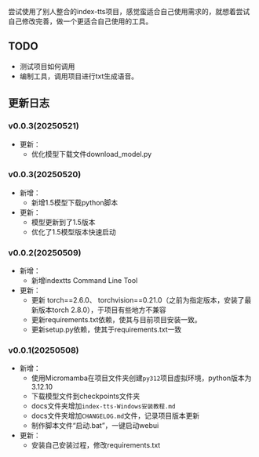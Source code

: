 
尝试使用了别人整合的index-tts项目，感觉蛮适合自己使用需求的，就想着尝试自己修改完善，做一个更适合自己使用的工具。

## TODO
- 测试项目如何调用
- 编制工具，调用项目进行txt生成语音。



## 更新日志

### v0.0.3(20250521)
- 更新：
    - 优化模型下载文件download_model.py
    
### v0.0.3(20250520)
- 新增：
    - 新增1.5模型下载python脚本
- 更新：
    - 模型更新到了1.5版本
    - 优化了1.5模型版本快速启动

### v0.0.2(20250509)
- 新增：
    - 新增indextts Command Line Tool
- 更新：
    - 更新 torch==2.6.0、 torchvision==0.21.0（之前为指定版本，安装了最新版本torch 2.8.0），于项目有些地方不兼容
    - 更新requirements.txt依赖，使其与目前项目安装一致。
    - 更新setup.py依赖，使其于requirements.txt一致


### v0.0.1(20250508)
- 新增：
    - 使用Micromamba在项目文件夹创建`py312`项目虚拟环境，python版本为3.12.10
    - 下载模型文件到checkpoints文件夹
    - docs文件夹增加`index-tts-Windows安装教程.md`
    - docs文件夹增加`CHANGELOG.md`文件，记录项目版本更新
    - 制作脚本文件“启动.bat”，一键启动webui
- 更新：
    - 安装自己安装过程，修改requirements.txt